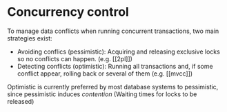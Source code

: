 # Concurrency control
To manage data conflicts when running concurrent transactions, two main strategies exist:

* Avoiding conflics (pessimistic): Acquiring and releasing exclusive locks so no conflicts can happen. (e.g. [[2pl]])
* Detecting conflicts (optimistic): Running all transactions and, if some conflict appear, rolling back or several of them (e.g. [[mvcc]])

Optimistic is currently preferred by most database systems to pessimistic, since pessimistic induces *contention* (Waiting times for locks to be released)
